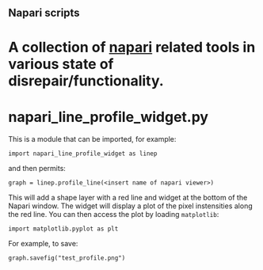 ## Napari scripts
# A collection of [napari](https://napari.org) related tools in various state of disrepair/functionality.

# napari_line_profile_widget.py
This is a module that can be imported, for example:
```
import napari_line_profile_widget as linep
```
and then permits:
```
graph = linep.profile_line(<insert name of napari viewer>) 
```
This will add a shape layer with a red line and widget at the bottom of the Napari window. 
The widget will display a plot of the pixel instensities along the red line.
You can then access the plot by loading `matplotlib`:
```
import matplotlib.pyplot as plt
```
For example, to save:
```
graph.savefig("test_profile.png")
```